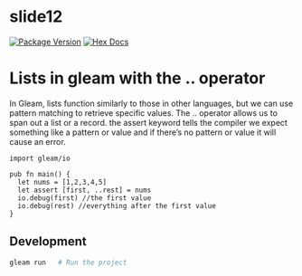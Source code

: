 # slide12

[![Package Version](https://img.shields.io/hexpm/v/slide12)](https://hex.pm/packages/slide12)
[![Hex Docs](https://img.shields.io/badge/hex-docs-ffaff3)](https://hexdocs.pm/slide12/)

# Lists in gleam with the .. operator

In Gleam, lists function similarly to those in other languages, but we can use pattern matching to retrieve specific values. The .. operator allows us to span out a list or a record.
the assert keyword tells the compiler we expect something like a pattern or value and if there’s no pattern or value it will cause an error.

```gleam
import gleam/io

pub fn main() {
  let nums = [1,2,3,4,5]
  let assert [first, ..rest] = nums
  io.debug(first) //the first value
  io.debug(rest) //everything after the first value
}
```

## Development

```sh
gleam run   # Run the project
```
